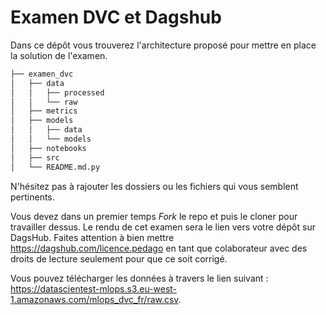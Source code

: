 # Examen DVC et Dagshub
Dans ce dépôt vous trouverez l'architecture proposé pour mettre en place la solution de l'examen. 

```bash       
├── examen_dvc          
│   ├── data       
│   │   ├── processed      
│   │   └── raw       
│   ├── metrics       
│   ├── models      
│   │   ├── data      
│   │   └── models    
│   ├── notebooks       
│   ├── src       
│   └── README.md.py       
```
N'hésitez pas à rajouter les dossiers ou les fichiers qui vous semblent pertinents.

Vous devez dans un premier temps *Fork* le repo et puis le cloner pour travailler dessus. Le rendu de cet examen sera le lien vers votre dépôt sur DagsHub. Faites attention à bien mettre https://dagshub.com/licence.pedago en tant que colaborateur avec des droits de lecture seulement pour que ce soit corrigé.

Vous pouvez télécharger les données à travers le lien suivant : https://datascientest-mlops.s3.eu-west-1.amazonaws.com/mlops_dvc_fr/raw.csv.
